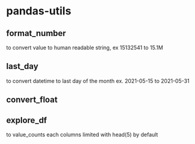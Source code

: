 # pandas-utils

## format_number

to convert value to human readable string, ex 15132541 to 15.1M

## last_day

to convert datetime to last day of the month ex. 2021-05-15 to 2021-05-31

## convert_float

## explore_df

to value_counts each columns limited with head(5) by default

